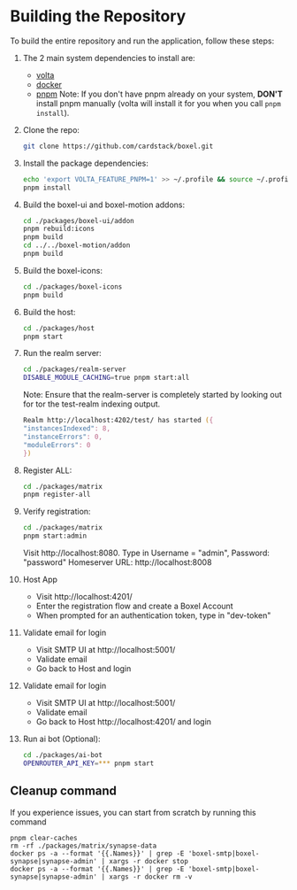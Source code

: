 # Building the Repository

To build the entire repository and run the application, follow these steps:

1. The 2 main system dependencies to install are:

   - [volta](https://docs.volta.sh/guide/getting-started)
   - [docker](https://docs.docker.com/get-docker/)
   - [pnpm](https://docs.volta.sh/advanced/pnpm) Note: If you don't have pnpm already on your system, **DON'T** install pnpm manually (volta will install it for you when you call `pnpm install`).

2. Clone the repo:

   ```zsh
   git clone https://github.com/cardstack/boxel.git
   ```

3. Install the package dependencies:

   ```zsh
   echo 'export VOLTA_FEATURE_PNPM=1' >> ~/.profile && source ~/.profile
   pnpm install
   ```

4. Build the boxel-ui and boxel-motion addons:

   ```zsh
   cd ./packages/boxel-ui/addon
   pnpm rebuild:icons
   pnpm build
   cd ../../boxel-motion/addon
   pnpm build
   ```

5. Build the boxel-icons:

   ```zsh
   cd ./packages/boxel-icons
   pnpm build
   ```

6. Build the host:

   ```zsh
   cd ./packages/host
   pnpm start
   ```

7. Run the realm server:

   ```zsh
   cd ./packages/realm-server
   DISABLE_MODULE_CACHING=true pnpm start:all
   ```

   Note: Ensure that the realm-server is completely started by looking out for tor the test-realm indexing output.

   ```zsh
   Realm http://localhost:4202/test/ has started ({
   "instancesIndexed": 8,
   "instanceErrors": 0,
   "moduleErrors": 0
   })
   ```

8. Register ALL:

   ```zsh
   cd ./packages/matrix
   pnpm register-all
   ```

9. Verify registration:

   ```zsh
   cd ./packages/matrix
   pnpm start:admin
   ```

   Visit http://localhost:8080. Type in Username = "admin", Password: "password" Homeserver URL: http://localhost:8008

10. Host App

    - Visit http://localhost:4201/
    - Enter the registration flow and create a Boxel Account
    - When prompted for an authentication token, type in "dev-token"

11. Validate email for login

    - Visit SMTP UI at http://localhost:5001/
    - Validate email
    - Go back to Host and login

12. Validate email for login

    - Visit SMTP UI at http://localhost:5001/
    - Validate email
    - Go back to Host http://localhost:4201/ and login

13. Run ai bot (Optional):

    ```zsh
    cd ./packages/ai-bot
    OPENROUTER_API_KEY=*** pnpm start
    ```

## Cleanup command

If you experience issues, you can start from scratch by running this command

```
pnpm clear-caches
rm -rf ./packages/matrix/synapse-data
docker ps -a --format '{{.Names}}' | grep -E 'boxel-smtp|boxel-synapse|synapse-admin' | xargs -r docker stop
docker ps -a --format '{{.Names}}' | grep -E 'boxel-smtp|boxel-synapse|synapse-admin' | xargs -r docker rm -v
```
